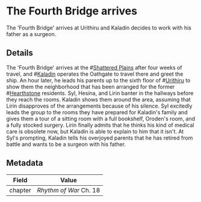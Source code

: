# The Fourth Bridge arrives
The 'Fourth Bridge' arrives at Urithiru and Kaladin decides to work with his father as a surgeon.

## Details
The 'Fourth Bridge' arrives at the #[Shattered Plains](shattered-plains) after four weeks of travel, and #[Kaladin](kaladin) operates the Oathgate to travel there and greet the ship. An hour later, he leads his parents up to the sixth floor of #[Urithiru](urithiru) to show them the neighborhood that has been arranged for the former #[Hearthstone](hearthstone) residents. Syl, Hesina, and Lirin banter in the hallways before they reach the rooms. Kaladin shows them around the area, assuming that Lirin disapproves of the arrangements because of his silence. Syl excitedly leads the group to the rooms they have prepared for Kaladin's family and gives them a tour of a sitting room with a full bookshelf, Oroden's room, and a fully stocked surgery. Lirin finally admits that he thinks his kind of medical care is obsolete now, but Kaladin is able to explain to him that it isn't. At Syl's prompting, Kaladin tells his overjoyed parents that he has retired from battle and wants to be a surgeon with his father. 

## Metadata
| Field | Value |
| ----- | ----- |
| chapter | *Rhythm of War* Ch. 18 |

